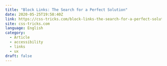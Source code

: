 ```yaml
---
title: "Block Links: The Search for a Perfect Solution"
date: 2020-05-25T19:58:40Z
link: https://css-tricks.com/block-links-the-search-for-a-perfect-solution/?utm_medium=RSS&utm_source=news.12bit.vn
site: css-tricks.com
language: English
category:
  - Article
  - accessibility
  - links
  - ux
draft: false
---
```

